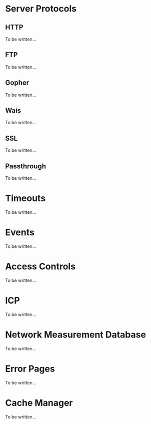 # Server Protocols

## HTTP

To be written...

## FTP

To be written...

## Gopher

To be written...

## Wais

To be written...

## SSL

To be written...

## Passthrough

To be written...

# Timeouts

To be written...

# Events

To be written...

# Access Controls

To be written...

# ICP

To be written...

# Network Measurement Database

To be written...

# Error Pages

To be written...

# Cache Manager

To be written...
